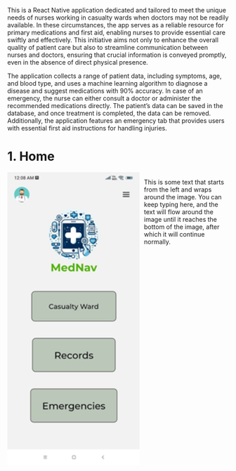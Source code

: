 This is a React Native application dedicated and tailored to meet the unique needs of nurses working in casualty wards when doctors may not be readily available. In these circumstances, the app serves as a reliable resource for primary medications and first aid, enabling nurses to provide essential care swiftly and effectively. This initiative aims not only to enhance the overall quality of patient care but also to streamline communication between nurses and doctors, ensuring that crucial information is conveyed promptly, even in the absence of direct physical presence.

The application collects a range of patient data, including symptoms, age, and blood type, and uses a machine learning algorithm to diagnose a disease and suggest medications with 90% accuracy. In case of an emergency, the nurse can either consult a doctor or administer the recommended medications directly. The patient’s data can be saved in the database, and once treatment is completed, the data can be removed. Additionally, the application features an emergency tab that provides users with essential first aid instructions for handling injuries.

# 1. Home
<div style="display: flex; align-items: flex-start;">
  <img src="images/Home.png" alt="Alt text" width="2200" style="margin-right: 10px;"/>
  <p>This is some text that starts from the left and wraps around the image. You can keep typing here, and the text will flow around the image until it reaches the bottom of the image, after which it will continue normally.</p>
</div>
